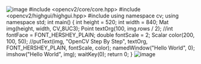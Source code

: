![image](https://user-images.githubusercontent.com/90375458/133039936-a756a291-17a7-46ad-a845-0acdeb014029.png)
#include <opencv2/core/core.hpp>
#include <opencv2/highgui/highgui.hpp>
#include <string>
using namespace cv;
using namespace std;
int main()
{
	int height = 520;
	int width = 840;
	Mat img(height, width, CV_8UC3);
	Point textOrg(100, img.rows / 2);
	//int fontFace = FONT_HERSHEY_PLAIN;
	double fontScale = 2;
	Scalar color(200, 100, 50);
	//putText(img, "OpenCV Step By Step", textOrg, FONT_HERSHEY_PLAIN, fontScale, color);
	namedWindow("Hello World", 0);
	imshow("Hello World", img);
	waitKey(0);
	return 0;
}
	![image](https://user-images.githubusercontent.com/90375458/133044904-b9147c98-73fe-4218-8776-a10b19dbe0e4.png)

